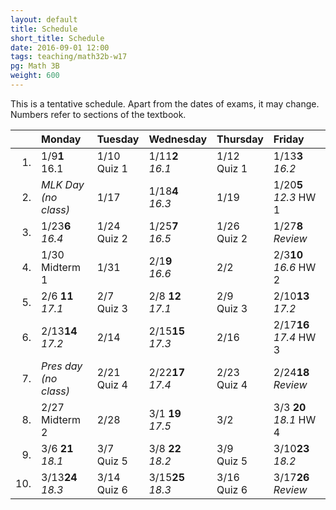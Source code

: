 ```yaml
---
layout: default
title: Schedule
short_title: Schedule
date: 2016-09-01 12:00
tags: teaching/math32b-w17
pg: Math 3B
weight: 600
---
```


This is a tentative schedule. Apart from the dates of exams, it may change. Numbers refer to sections of the textbook.

<table class="schedule">
    <thead>
        <tr class="header">
            <th align="right"></th>
            <th align="left">Monday</th>
            <th align="left">Tuesday</th>
            <th align="left">Wednesday</th>
            <th align="left">Thursday</th>
            <th align="left">Friday</th>
        </tr>
    </thead>
    <tbody>
        <tr class="even">
            <td align="right">1.</td>
            <td align="left"><span class="right">1/9</span><span class="left"><b>1</b></span><br>16.1</td>
            <td align="left"><span class="right">1/10</span><span class="left"><b></b></span><br><span class="hw">Quiz 1</span></td>
            <td align="left"><span class="right">1/11</span><span class="left"><b>2</b></span><br><em>16.1</em></td>
            <td align="left"><span class="right">1/12</span><span class="left"><b></b></span><br><span class="hw">Quiz 1</span></td>
            <td align="left"><span class="right">1/13</span><span class="left"><b>3</b></span><br><em>16.2</em></td>
        </tr>
        <tr class="odd">
            <td align="right">2.</td>
            <td align="left" class="hol"><em>MLK Day<br>(no class)</em></td>
            <td align="left"><span class="right">1/17</span><span class="left"><b> </b></span><br></td>
            <td align="left"><span class="right">1/18</span><span class="left"><b>4</b></span><br><em>16.3</em></td>
            <td align="left"><span class="right">1/19</span><span class="left"><b> </b></span><br></td>
            <td align="left"><span class="right">1/20</span><span class="left"><b>5</b></span><br><em>12.3</em> <span class="hw">HW 1</span></td>
        </tr>
        <tr class="even">
            <td align="right">3.</td>
            <td align="left"><span class="right">1/23</span><span class="left"><b>6</b></span><br><em>16.4</em></td>
            <td align="left"><span class="right">1/24</span><span class="left"><b> </b></span><br><span class="hw">Quiz 2</span></td>
            <td align="left"><span class="right">1/25</span><span class="left"><b>7</b></span><br><em>16.5</em></td>
            <td align="left"><span class="right">1/26</span><span class="left"><b> </b></span><br><span class="hw">Quiz 2</span></td>
            <td align="left"><span class="right">1/27</span><span class="left"><b>8</b></span><br><em>Review</em></td>
        </tr>
        <tr class="odd">
            <td align="right">4.</td>
            <td align="left"><span class="right">1/30</span><span class="left"><b></b></span><br><span class="exam">Midterm 1</span></td>
            <td align="left"><span class="right">1/31</span><span class="left"><b></b></span><br></td>
            <td align="left"><span class="right">2/1</span><span class="left"><b>9</b></span><br><em>16.6</em></td>
            <td align="left"><span class="right">2/2</span><span class="left"><b></b></span><br></td>
            <td align="left"><span class="right">2/3</span><span class="left"><b>10</b></span><br><em>16.6</em> <span class="hw">HW 2</span></td>
        </tr>
        <tr class="even">
            <td align="right">5.</td>
            <td align="left"><span class="right">2/6 </span><span class="left"><b>11</b></span><br><em>17.1</em></td>
            <td align="left"><span class="right">2/7 </span><span class="left"><b>  </b></span><br><span class="hw">Quiz 3</span></td>
            <td align="left"><span class="right">2/8 </span><span class="left"><b>12</b></span><br><em>17.1</em></td>
            <td align="left"><span class="right">2/9 </span><span class="left"><b>  </b></span><br><span class="hw">Quiz 3</span></td>
            <td align="left"><span class="right">2/10</span><span class="left"><b>13</b></span><br><em>17.2</em></td>
        </tr>
        <tr class="odd">
            <td align="right">6.</td>
            <td align="left"><span class="right">2/13</span><span class="left"><b>14</b></span><br><em>17.2</em></td>
            <td align="left"><span class="right">2/14</span><span class="left"><b>  </b></span><br></td>
            <td align="left"><span class="right">2/15</span><span class="left"><b>15</b></span><br><em>17.3</em></td>
            <td align="left"><span class="right">2/16</span><span class="left"><b>  </b></span><br></td>
            <td align="left"><span class="right">2/17</span><span class="left"><b>16</b></span><br><em>17.4</em> <span class="hw">HW 3</span></td>
        </tr>
        <tr class="even">
            <td align="right">7.</td>
            <td align="left" class="hol"><em>Pres day<br>(no class)</em></td>
            <td align="left"><span class="right">2/21</span><span class="left"><b>  </b></span><br><span class="hw">Quiz 4</span></td>
            <td align="left"><span class="right">2/22</span><span class="left"><b>17</b></span><br><em>17.4</em></td>
            <td align="left"><span class="right">2/23</span><span class="left"><b>  </b></span><br><span class="hw">Quiz 4</span></td>
            <td align="left"><span class="right">2/24</span><span class="left"><b>18</b></span><br><em>Review</em></td>
        </tr>
        <tr class="odd">
            <td align="right">8.</td>
            <td align="left"><span class="right">2/27</span><span class="left"><b>  </b></span><br><span class="exam">Midterm 2</span></td>
            <td align="left"><span class="right">2/28</span><span class="left"><b>  </b></span><br></td>
            <td align="left"><span class="right">3/1 </span><span class="left"><b>19</b></span><br><em>17.5</em></td>
            <td align="left"><span class="right">3/2 </span><span class="left"><b>  </b></span><br></td>
            <td align="left"><span class="right">3/3 </span><span class="left"><b>20</b></span><br><em>18.1</em> <span class="hw">HW 4</span></td>
        </tr>
        <tr class="even">
            <td align="right">9.</td>
            <td align="left"><span class="right">3/6 </span><span class="left"><b>21</b></span><br><em>18.1</em></td>
            <td align="left"><span class="right">3/7 </span><span class="left"><b>  </b></span><br><span class="hw">Quiz 5</span></td>
            <td align="left"><span class="right">3/8 </span><span class="left"><b>22</b></span><br><em>18.2</em></td>
            <td align="left"><span class="right">3/9 </span><span class="left"><b>  </b></span><br><span class="hw">Quiz 5</span></td>
            <td align="left"><span class="right">3/10</span><span class="left"><b>23</b></span><br><em>18.2</em></td>
        </tr>
        <tr class="odd">
            <td align="right">10.</td>
            <td align="left"><span class="right">3/13</span><span class="left"><b>24</b></span><br><em>18.3</em></td>
            <td align="left"><span class="right">3/14</span><span class="left"><b>  </b></span><br><span class="hw">Quiz 6</span></td>
            <td align="left"><span class="right">3/15</span><span class="left"><b>25</b></span><br><em>18.3</em></td>
            <td align="left"><span class="right">3/16</span><span class="left"><b>  </b></span><br><span class="hw">Quiz 6</span></td>
            <td align="left"><span class="right">3/17</span><span class="left"><b>26</b></span><br><em>Review</em></td>
        </tr>
    </tbody>
</table>
